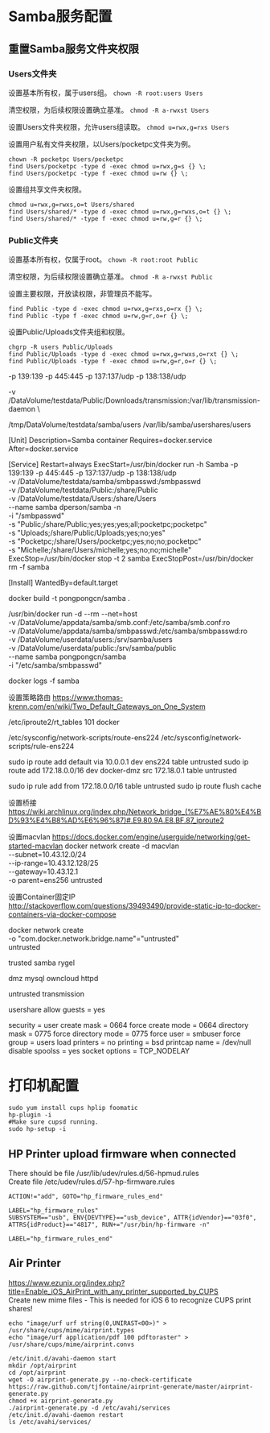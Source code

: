 Samba服务配置
====================

重置Samba服务文件夹权限
--------------------

### Users文件夹

设置基本所有权，属于users组。
`chown -R root:users Users`

清空权限，为后续权限设置确立基准。
`chmod -R a-rwxst Users`

设置Users文件夹权限，允许users组读取。
`chmod u=rwx,g=rxs Users`

设置用户私有文件夹权限，以Users/pocketpc文件夹为例。
```
chown -R pocketpc Users/pocketpc
find Users/pocketpc -type d -exec chmod u=rwx,g=s {} \;
find Users/pocketpc -type f -exec chmod u=rw {} \;
```

设置组共享文件夹权限。
```
chmod u=rwx,g=rwxs,o=t Users/shared
find Users/shared/* -type d -exec chmod u=rwx,g=rwxs,o=t {} \;
find Users/shared/* -type f -exec chmod u=rw,g=r {} \;
```

### Public文件夹

设置基本所有权，仅属于root。
`chown -R root:root Public`

清空权限，为后续权限设置确立基准。
`chmod -R a-rwxst Public`

设置主要权限，开放读权限，非管理员不能写。
```
find Public -type d -exec chmod u=rwx,g=rxs,o=rx {} \;
find Public -type f -exec chmod u=rw,g=r,o=r {} \;
```

设置Public/Uploads文件夹组和权限。
```
chgrp -R users Public/Uploads
find Public/Uploads -type d -exec chmod u=rwx,g=rwxs,o=rxt {} \;
find Public/Uploads -type f -exec chmod u=rw,g=r,o=r {} \;
```

-p 139:139 -p 445:445 -p 137:137/udp -p 138:138/udp

-v /DataVolume/testdata/Public/Downloads/transmission:/var/lib/transmission-daemon \


/tmp/DataVolume/testdata/samba/users
/var/lib/samba/usershares/users

[Unit]
Description=Samba container
Requires=docker.service
After=docker.service

[Service]
Restart=always
ExecStart=/usr/bin/docker run -h Samba -p 139:139 -p 445:445 -p 137:137/udp -p 138:138/udp \
        -v /DataVolume/testdata/samba/smbpasswd:/smbpasswd \
        -v /DataVolume/testdata/Public:/share/Public \
        -v /DataVolume/testdata/Users:/share/Users \
        --name samba dperson/samba -n \
        -i "/smbpasswd" \
        -s "Public;/share/Public;yes;yes;yes;all;pocketpc;pocketpc" \
        -s "Uploads;/share/Public/Uploads;yes;no;yes" \
        -s "Pocketpc;/share/Users/pocketpc;yes;no;no;pocketpc" \
        -s "Michelle;/share/Users/michelle;yes;no;no;michelle"
ExecStop=/usr/bin/docker stop -t 2 samba
ExecStopPost=/usr/bin/docker rm -f samba

[Install]
WantedBy=default.target

		
docker build -t pongpongcn/samba .

/usr/bin/docker run -d --rm --net=host \
        -v /DataVolume/appdata/samba/smb.conf:/etc/samba/smb.conf:ro \
        -v /DataVolume/appdata/samba/smbpasswd:/etc/samba/smbpasswd:ro \
        -v /DataVolume/userdata/users:/srv/samba/users \
        -v /DataVolume/userdata/public:/srv/samba/public \
        --name samba pongpongcn/samba \
        -i "/etc/samba/smbpasswd"

docker logs -f samba





设置策略路由
https://www.thomas-krenn.com/en/wiki/Two_Default_Gateways_on_One_System

/etc/iproute2/rt_tables
101     docker

/etc/sysconfig/network-scripts/route-ens224
/etc/sysconfig/network-scripts/rule-ens224

sudo ip route add default via 10.0.0.1 dev ens224 table untrusted
sudo ip route add 172.18.0.0/16 dev docker-dmz src 172.18.0.1 table untrusted

sudo ip rule add from 172.18.0.0/16 table untrusted
sudo ip route flush cache

设置桥接
https://wiki.archlinux.org/index.php/Network_bridge_(%E7%AE%80%E4%BD%93%E4%B8%AD%E6%96%87)#.E9.80.9A.E8.BF.87_iproute2

设置macvlan
https://docs.docker.com/engine/userguide/networking/get-started-macvlan
docker network create -d macvlan \
    --subnet=10.43.12.0/24 \
    --ip-range=10.43.12.128/25 \
    --gateway=10.43.12.1  \
    -o parent=ens256 untrusted

设置Container固定IP
http://stackoverflow.com/questions/39493490/provide-static-ip-to-docker-containers-via-docker-compose


docker network create \
-o "com.docker.network.bridge.name"="untrusted" \
untrusted


trusted
samba
rygel

dmz
mysql
owncloud
httpd

untrusted
transmission


   usershare allow guests = yes

   security = user
   create mask = 0664
   force create mode = 0664
   directory mask = 0775
   force directory mode = 0775
   force user = smbuser
   force group = users
   load printers = no
   printing = bsd
   printcap name = /dev/null
   disable spoolss = yes
   socket options = TCP_NODELAY
   
打印机配置
====================
```
sudo yum install cups hplip foomatic
hp-plugin -i
#Make sure cupsd running.
sudo hp-setup -i
```

HP Printer upload firmware when connected
--------------------
There should be file /usr/lib/udev/rules.d/56-hpmud.rules  
Create file /etc/udev/rules.d/57-hp-firmware.rules  
```
ACTION!="add", GOTO="hp_firmware_rules_end"

LABEL="hp_firmware_rules"
SUBSYSTEM=="usb", ENV{DEVTYPE}=="usb_device", ATTR{idVendor}=="03f0", ATTRS{idProduct}=="4817", RUN+="/usr/bin/hp-firmware -n"

LABEL="hp_firmware_rules_end"
```

Air Printer
-------------------
https://www.ezunix.org/index.php?title=Enable_iOS_AirPrint_with_any_printer_supported_by_CUPS  
Create new mime files - This is needed for iOS 6 to recognize CUPS print shares!  
```
echo "image/urf urf string(0,UNIRAST<00>)" > /usr/share/cups/mime/airprint.types
echo "image/urf application/pdf 100 pdftoraster" > /usr/share/cups/mime/airprint.convs
```
```
/etc/init.d/avahi-daemon start
mkdir /opt/airprint 
cd /opt/airprint
wget -O airprint-generate.py --no-check-certificate https://raw.github.com/tjfontaine/airprint-generate/master/airprint-generate.py
chmod +x airprint-generate.py 
./airprint-generate.py -d /etc/avahi/services
/etc/init.d/avahi-daemon restart
ls /etc/avahi/services/
```